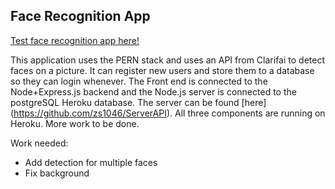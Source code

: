 ## Face Recognition App

[Test face recognition app here!](https://facial-recognition-frontend.herokuapp.com/)

This application uses the PERN stack and uses an API from Clarifai to detect faces on a picture. It can register new users and store them to a database so they can login whenever. The Front end is connected to the Node+Express.js backend and the Node.js server is connected to the postgreSQL Heroku database. The server can be found [here] (https://github.com/zs1046/ServerAPI). All three components are running on Heroku. More work to be done.

Work needed:
- Add detection for multiple faces
- Fix background

